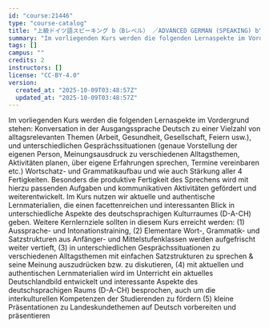 ```yaml
---
id: "course:21446"
type: "course-catalog"
title: "上級ドイツ語スピーキング b（Bレベル） ／ADVANCED GERMAN (SPEAKING) b"
summary: "Im vorliegenden Kurs werden die folgenden Lernaspekte im Vordergrund stehen: Konversation in der Ausgangssprache Deutsch…"
tags: []
campus: ""
credits: 2
instructors: []
license: "CC-BY-4.0"
version:
  created_at: "2025-10-09T03:48:57Z"
  updated_at: "2025-10-09T03:48:57Z"
---
```

Im vorliegenden Kurs werden die folgenden Lernaspekte im Vordergrund stehen: Konversation in der Ausgangssprache Deutsch zu einer Vielzahl von alltagsrelevanten Themen (Arbeit, Gesundheit, Gesellschaft, Feiern usw.), und unterschiedlichen Gesprächssituationen (genaue Vorstellung der eigenen Person, Meinungsausdruck zu verschiedenen Alltagsthemen, Aktivitäten planen, über eigene Erfahrungen sprechen, Termine vereinbaren etc.) Wortschatz- und Grammatikaufbau und wie auch Stärkung aller 4 Fertigkeiten. Besonders die produktive Fertigkeit des Sprechens wird mit hierzu passenden Aufgaben und kommunikativen Aktivitäten gefördert und weiterentwickelt. Im Kurs nutzen wir aktuelle und authentische Lernmaterialien, die einen facettenreichen und interessanten Blick in unterschiedliche Aspekte des deutschsprachigen Kulturraumes (D-A-CH) geben. Weitere Kernlernziele sollten in diesem Kurs erreicht werden: (1) Aussprache- und Intonationstraining, (2) Elementare Wort-, Grammatik- und Satzstrukturen aus Anfänger- und Mittelstufenklassen werden aufgefrischt weiter vertieft, (3) in unterschiedlichen Gesprächssituationen zu verschiedenen Alltagsthemen mit einfachen Satzstrukturen zu sprechen & seine Meinung auszudrücken bzw. zu diskutieren, (4) mit aktuellen und authentischen Lernmaterialien wird im Unterricht ein aktuelles Deutschlandbild entwickelt und interessante Aspekte des deutschsprachigen Raums (D-A-CH) besprochen, auch um die interkulturellen Kompetenzen der Studierenden zu fördern (5) kleine Präsentationen zu Landeskundethemen auf Deutsch vorbereiten und präsentieren
